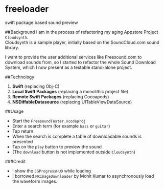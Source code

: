 # freeloader
swift package based sound preview

##Background
I am in the process of refactoring my aging Appstore Project `Cloudsynth`.  
Cloudsynth is a sample player, initially based on the SoundCloud.com sound library.

I want to provide the user additional services like Freesound.com to download sounds from, so I started to refactor the whole Sound Download System, which I now present as a testable stand-alone project.

##Technology
1. **Swift** (replacing Obj-C)
2. **Local Swift Packages** (replacing a monolithic project file)
3. **Remote Swift Packages** (replacing Cocoapods)
4. **NSDiffableDatasource** (replacing UITableViewDataSource)

##Usage
- Start the `FreesoundTester.xcodeproj`	 
- Enter a search term (for example `bass` or  `guitar`)    
- Tap return  
- When the search is complete a table of downloadable sounds is presented
- Tap on the `play` button to preview the sound
- (The `download` button is not implemented outside `Cloudsynth`)

###Credit
- I show the `JGProgressHUD` while loading
- I borrowed `MKImageDownloader` by Mohit Kumar to asynchronously load the waveform images.
